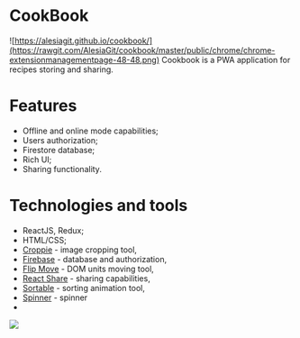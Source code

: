 # CookBook
![https://alesiagit.github.io/cookbook/](https://rawgit.com/AlesiaGit/cookbook/master/public/chrome/chrome-extensionmanagementpage-48-48.png) 
Cookbook is a PWA application for recipes storing and sharing.

# Features 
 - Offline and online mode capabilities;
 - Users authorization;
 - Firestore database;
 - Rich UI;
 - Sharing functionality.

# Technologies and tools
 - ReactJS, Redux;
 - HTML/CSS;
 - [Croppie](https://www.npmjs.com/package/croppie) - image cropping tool,
 - [Firebase](https://www.npmjs.com/package/firebase) - database and authorization,
 - [Flip Move](https://www.npmjs.com/package/react-flip-move) - DOM units moving tool,
 - [React Share](https://www.npmjs.com/package/react-share) - sharing capabilities,
 - [Sortable](https://www.npmjs.com/package/sortablejs) - sorting animation tool,
 - [Spinner](https://www.npmjs.com/package/react16-spinjs) - spinner
 -
![](https://rawgit.com/AlesiaGit/cookbook/master/src/img/screens/preview.png)